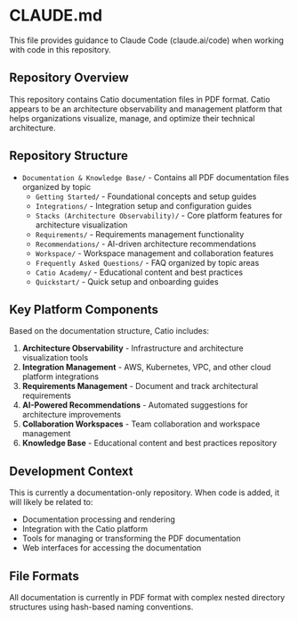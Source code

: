 # CLAUDE.md

This file provides guidance to Claude Code (claude.ai/code) when working with code in this repository.

## Repository Overview

This repository contains Catio documentation files in PDF format. Catio appears to be an architecture observability and management platform that helps organizations visualize, manage, and optimize their technical architecture.

## Repository Structure

- `Documentation & Knowledge Base/` - Contains all PDF documentation files organized by topic
  - `Getting Started/` - Foundational concepts and setup guides
  - `Integrations/` - Integration setup and configuration guides
  - `Stacks (Architecture Observability)/` - Core platform features for architecture visualization
  - `Requirements/` - Requirements management functionality
  - `Recommendations/` - AI-driven architecture recommendations
  - `Workspace/` - Workspace management and collaboration features
  - `Frequently Asked Questions/` - FAQ organized by topic areas
  - `Catio Academy/` - Educational content and best practices
  - `Quickstart/` - Quick setup and onboarding guides

## Key Platform Components

Based on the documentation structure, Catio includes:

1. **Architecture Observability** - Infrastructure and architecture visualization tools
2. **Integration Management** - AWS, Kubernetes, VPC, and other cloud platform integrations
3. **Requirements Management** - Document and track architectural requirements
4. **AI-Powered Recommendations** - Automated suggestions for architecture improvements
5. **Collaboration Workspaces** - Team collaboration and workspace management
6. **Knowledge Base** - Educational content and best practices repository

## Development Context

This is currently a documentation-only repository. When code is added, it will likely be related to:

- Documentation processing and rendering
- Integration with the Catio platform
- Tools for managing or transforming the PDF documentation
- Web interfaces for accessing the documentation

## File Formats

All documentation is currently in PDF format with complex nested directory structures using hash-based naming conventions.